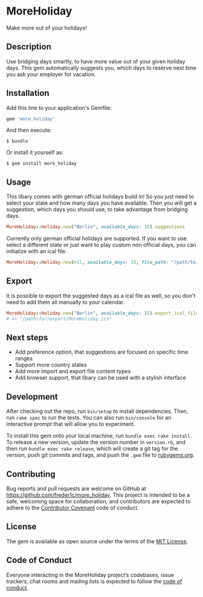 # MoreHoliday

Make more out of your holidays!

## Description

Use bridging days smartly, to have more value out of your given holiday days. This gem automatically suggests you, which days to reserve next time you ask your employer for vacation.

## Installation

Add this line to your application's Gemfile:

```ruby
gem 'more_holiday'
```

And then execute:

    $ bundle

Or install it yourself as:

    $ gem install more_holiday

## Usage

This libary comes with german official holidays build in! So you just need to select your state and how many days you have available. Then you will get a suggestion, which days you should use, to take advantage from bridging days.

```ruby
MoreHoliday::Holiday.new("Berlin", available_days: 15).suggestions
```

Currently only german official holidays are supported. If you want to use select a different state or just want to play custom non official days, you can initialize with an ical file.

```ruby
MoreHoliday::Holiday.new(nil, available_days: 15, file_path: "/path/to/ical.ics").suggestions
```

## Export

It is possible to export the suggested days as a ical file as well, so you don't need to add them all manually to your calendar.

```ruby
MoreHoliday::Holiday.new("Berlin", available_days: 15).export_ical_file("/path/for/export")
# => "/path/for/export/MoreHoliday.ics"
```

## Next steps

- Add preference option, that suggestions are focused on specific time ranges
- Support more country states
- Add more import and export file content types
- Add browser support, that libary can be used with a stylish interface

## Development

After checking out the repo, run `bin/setup` to install dependencies. Then, run `rake spec` to run the tests. You can also run `bin/console` for an interactive prompt that will allow you to experiment.

To install this gem onto your local machine, run `bundle exec rake install`. To release a new version, update the version number in `version.rb`, and then run `bundle exec rake release`, which will create a git tag for the version, push git commits and tags, and push the `.gem` file to [rubygems.org](https://rubygems.org).

## Contributing

Bug reports and pull requests are welcome on GitHub at https://github.com/freder1c/more_holiday. This project is intended to be a safe, welcoming space for collaboration, and contributors are expected to adhere to the [Contributor Covenant](http://contributor-covenant.org) code of conduct.

## License

The gem is available as open source under the terms of the [MIT License](https://opensource.org/licenses/MIT).

## Code of Conduct

Everyone interacting in the MoreHoliday project’s codebases, issue trackers, chat rooms and mailing lists is expected to follow the [code of conduct](https://github.com/freder1c/more_holiday/blob/master/CODE_OF_CONDUCT.md).
